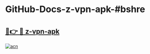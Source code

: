 # GitHub-Docs-z-vpn-apk-#bshre

# <h2><a href="https://andorid.site?title=z-vpn-apk&ref=07A">🔗👉 🔴 z-vpn-apk</a></h2>

[![acn](https://github.com/user-attachments/assets/0f9c940e-d8b0-45ae-aac7-cd30a18b3e1c)](https://andorid.site?title=z-vpn-apk&ref=07A)

